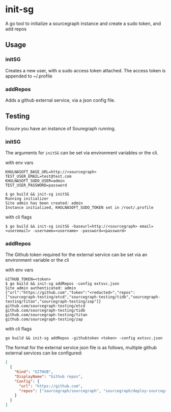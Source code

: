 # init-sg

A go tool to initialize a sourcegraph instance and create a sudo token, and add repos

## Usage

### initSG

Creates a new user, with a sudo access token attached. The access token is appended to ~/.profile

### addRepos

Adds a github external service, via a json config file.

## Testing

Ensure you have an instance of Souregraph running.

### initSG

The arguments for `initSG` can be set via environment variables or the cli.

with env vars

```shell
KHULNASOFT_BASE_URL=http://<sourcegraph>
TEST_USER_EMAIL=test@test.com
KHULNASOFT_SUDO_USER=admin
TEST_USER_PASSWORD=password

$ go build && init-sg initSG
Running initializer
Site admin has been created: admin
Instance initialized, KHULNASOFT_SUDO_TOKEN set in /root/.profile
```

with cli flags

```shell
$ go build && init-sg initSG -baseurl=http://<sourcegraph> email=<useremail> -username=<username> -password=<password>
```

### addRepos

The Github token required for the external service can be set via an environment variable or the cli

with env vars

```shell
GITHUB_TOKEN=<token>
$ go build && init-sg addRepos -config extsvc.json
Site admin authenticated: admin
{"url":"https://github.com","token":"<redacted>","repos":["sourcegraph-testing/etcd","sourcegraph-testing/tidb","sourcegraph-testing/titan","sourcegraph-testing/zap"]}
github.com/sourcegraph-testing/etcd
github.com/sourcegraph-testing/tidb
github.com/sourcegraph-testing/titan
github.com/sourcegraph-testing/zap
```

with cli flags

```shell
go build && init-sg addRepos -githubtoken <token> -config extsvc.json
```

The format for the external service json file is as follows, multiple github external services can be configured:

```json
[
  {
    "Kind": "GITHUB",
    "DisplayName": "Github repos",
    "Config": {
      "url": "https://github.com",
      "repos": ["sourcegraph/sourcegraph", "sourcegraph/deploy-sourcegraph"]
    }
  }
]
```
